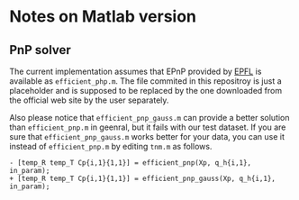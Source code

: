 # Notes on Matlab version

## PnP solver

The current implementation assumes that EPnP provided by [EPFL](http://cvlab.epfl.ch/EPnP/index.php) is available as `efficient_php.m`.
The file commited in this repositroy is just a placeholder and is supposed to be replaced by the one downloaded from the official web site by the user separately.

Also please notice that `efficient_pnp_gauss.m` can provide a better solution than `efficient_pnp.m` in geenral, but it fails with our test dataset.
If you are sure that `efficient_pnp_gauss.m` works better for your data, you can use it instead of `efficient_pnp.m` by editing `tnm.m` as follows.

```
- [temp_R temp_T Cp{i,1}{1,1}] = efficient_pnp(Xp, q_h{i,1}, in_param);
+ [temp_R temp_T Cp{i,1}{1,1}] = efficient_pnp_gauss(Xp, q_h{i,1}, in_param);
```


